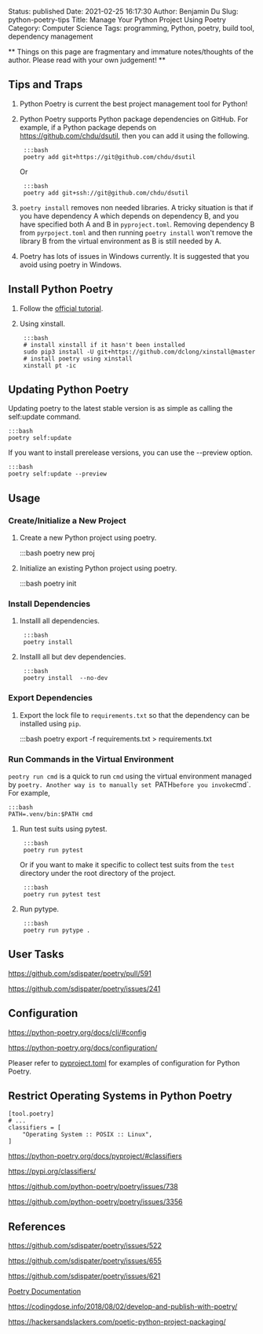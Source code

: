 Status: published
Date: 2021-02-25 16:17:30
Author: Benjamin Du
Slug: python-poetry-tips
Title: Manage Your Python Project Using Poetry
Category: Computer Science
Tags: programming, Python, poetry, build tool, dependency management

**
Things on this page are fragmentary and immature notes/thoughts of the author.
Please read with your own judgement!
**


## Tips and Traps 

1. Python Poetry is current the best project management tool for Python!

2. Python Poetry supports Python package dependencies on GitHub.
    For example,
    if a Python package depends on https://github.com/chdu/dsutil,
    then you can add it using the following.

        :::bash
        poetry add git+https://git@github.com/chdu/dsutil

    Or

        :::bash
        poetry add git+ssh://git@github.com/chdu/dsutil

3. `poetry install` removes non needed libraries. 
    A tricky situation is that if you have dependency A 
    which depends on dependency B,
    and you have specified both A and B in `pyproject.toml`.
    Removing dependency B from `pyrpoject.toml` and then running `poetry install` 
    won't remove the library B from the virtual environment as B is still needed by A.

4. Poetry has lots of issues in Windows currently.
    It is suggested that you avoid using poetry in Windows.

## Install Python Poetry

1. Follow the [official tutorial](https://python-poetry.org/docs/#installation).

2. Using xinstall.

        :::bash
        # install xinstall if it hasn't been installed
        sudo pip3 install -U git+https://github.com/dclong/xinstall@master
        # install poetry using xinstall
        xinstall pt -ic

## Updating Python Poetry

Updating poetry to the latest stable version is as simple as calling the self:update command.

    :::bash
    poetry self:update

If you want to install prerelease versions, you can use the --preview option.

    :::bash
    poetry self:update --preview

## Usage

### Create/Initialize a New Project

1. Create a new Python project using poetry.

    :::bash
    poetry new proj

2. Initialize an existing Python project using poetry.

    :::bash
    poetry init

### Install Dependencies

1. Installl all dependencies.

        :::bash
        poetry install 

2. Installl all but dev dependencies.

        :::bash
        poetry install  --no-dev

### Export Dependencies

1. Export the lock file to `requirements.txt` 
    so that the dependency can be installed using `pip`.

    :::bash
    poetry export -f requirements.txt > requirements.txt

### Run Commands in the Virtual Environment 

`peotry run cmd` is a quick to run `cmd` using the virtual environment managed by `poetry.
Another way is to manually set `PATH` before you invoke `cmd`. 
For example,

    :::bash
    PATH=.venv/bin:$PATH cmd

1. Run test suits using pytest.

        :::bash
        poetry run pytest

    Or if you want to make it specific to collect test suits from the `test` directory 
    under the root directory of the project.

        :::bash
        poetry run pytest test

2. Run pytype.

        :::bash
        poetry run pytype .

## User Tasks

https://github.com/sdispater/poetry/pull/591

https://github.com/sdispater/poetry/issues/241

## Configuration

https://python-poetry.org/docs/cli/#config

https://python-poetry.org/docs/configuration/

Pleaser refer to
[pyproject.toml](https://github.com/dclong/pyproject.toml)
for examples of configuration for Python Poetry.

## Restrict Operating Systems in Python Poetry

```
[tool.poetry]
# ...
classifiers = [
    "Operating System :: POSIX :: Linux",
]
```

https://python-poetry.org/docs/pyproject/#classifiers

https://pypi.org/classifiers/

https://github.com/python-poetry/poetry/issues/738

https://github.com/python-poetry/poetry/issues/3356


## References

https://github.com/sdispater/poetry/issues/522

https://github.com/sdispater/poetry/issues/655

https://github.com/sdispater/poetry/issues/621

[Poetry Documentation](https://poetry.eustace.io/docs/)

https://codingdose.info/2018/08/02/develop-and-publish-with-poetry/

https://hackersandslackers.com/poetic-python-project-packaging/
